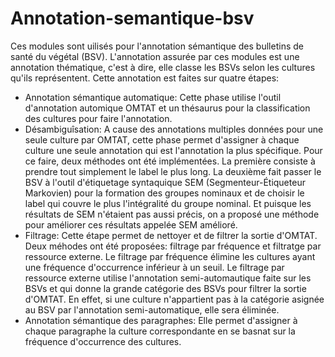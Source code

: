 # Annotation-semantique-bsv

Ces modules sont uilisés pour l'annotation sémantique des bulletins de santé du végétal (BSV). L'annotation assurée par ces modules est une annotation thématique, c'est à dire, elle classe les BSVs selon les cultures qu'ils représentent.
Cette annotation est faites sur quatre étapes:
  - Annotation sémantique automatique: Cette phase utilise l'outil d'annotation automique OMTAT et un thésaurus pour la classification des cultures pour faire l'annotation.
  - Désambiguîsation: A cause des annotations multiples données pour une seule culture par OMTAT, cette phase permet d'assigner à chaque culture une seule annotation qui est l'annotation la plus spécifique. Pour ce faire, deux méthodes ont été implémentées. La première consiste à prendre tout simplement le label le plus long. La deuxième fait passer le BSV à l'outil d'étiquetage syntaquique SEM (Segmenteur-Étiqueteur Markovien) pour la formation des groupes nominaux et de choisir le label qui couvre le plus l'intégralité du groupe nominal. Et puisque les résultats de SEM n'étaient pas aussi précis, on a proposé une méthode pour améliorer ces résultats appelée SEM amélioré.
  - Filtrage: Cette étape permet de nettoyer et de filtrer la sortie d'OMTAT. Deux méhodes ont été proposées: filtrage par fréquence et filtratge par ressource externe. Le filtrage par fréquence élimine les cultures ayant une fréquence d'occurrence inférieur à un seuil. Le filtrage par ressource externe utilise l'annotation semi-automautique faite sur les BSVs et qui donne la grande catégorie des BSVs pour filtrer la sortie d'OMTAT. En effet, si une culture n'appartient pas à la catégorie asignée au BSV par l'annotation semi-automatique, elle sera éliminée.
  - Annotation sémantique des paragraphes: Elle permet d'assigner à chaque paragraphe la culture correspondante en se basnat sur la fréquence d'occurrence des cultures.
